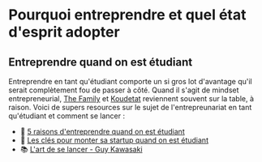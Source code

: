 # Pourquoi entreprendre et quel état d'esprit adopter

## Entreprendre quand on est étudiant

Entreprendre en tant qu'étudiant comporte un si gros lot d'avantage qu'il serait complètement fou de passer à côté. 
Quand il s'agit de mindset entrepreneurial, [The Family](https://thefamily.co) et [Koudetat](https://koudetat.co) reviennent souvent sur la table, à raison. 
Voici de supers resources sur le sujet de l'entrepreunariat en tant qu'étudiant et comment se lancer :

- 📝 [5 raisons d'entreprendre quand on est étudiant](https://medium.com/rejoignez-le-koudetat/5-raisons-d-entreprendre-quand-on-est-%C3%A9tudiant-c74834743774)
- 🎥 [Les clés pour monter sa startup quand on est étudiant](https://www.youtube.com/watch?v=6XSPDHu8ioA)
- 📚 [L'art de se lancer - Guy Kawasaki](https://www.amazon.fr/Lart-lancer-guide-terrain-entrepreneur/dp/2915142165)